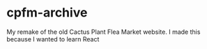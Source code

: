 # cpfm-archive
My remake of the old Cactus Plant Flea Market website. I made this because I wanted to learn React

